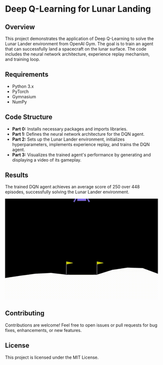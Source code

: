 # Deep Q-Learning for Lunar Landing

## Overview

This project demonstrates the application of Deep Q-Learning to solve the Lunar Lander environment from OpenAI Gym. The goal is to train an agent that can successfully land a spacecraft on the lunar surface. The code includes the neural network architecture, experience replay mechanism, and training loop.

## Requirements

- Python 3.x
- PyTorch
- Gymnasium
- NumPy

## Code Structure

- **Part 0:** Installs necessary packages and imports libraries.
- **Part 1:** Defines the neural network architecture for the DQN agent.
- **Part 2:** Sets up the Lunar Lander environment, initializes hyperparameters, implements experience replay, and trains the DQN agent.
- **Part 3:** Visualizes the trained agent's performance by generating and displaying a video of its gameplay.

## Results

The trained DQN agent achieves an average score of 250 over 448 episodes, successfully solving the Lunar Lander environment.

![Demo of the application](landing.gif)


## Contributing

Contributions are welcome! Feel free to open issues or pull requests for bug fixes, enhancements, or new features.

## License

This project is licensed under the MIT License.
